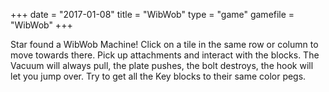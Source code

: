 +++
date = "2017-01-08"
title = "WibWob"
type = "game"
gamefile = "WibWob"
+++

Star found a WibWob Machine! Click on a tile in the same row or column to move towards there. Pick up attachments and interact with the blocks. The Vacuum will always pull, the plate pushes, the bolt destroys, the hook will let you jump over. Try to get all the Key blocks to their same color pegs.

